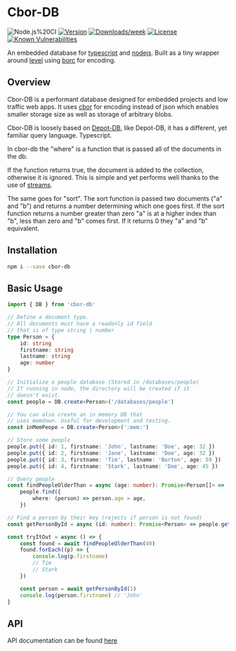 # Cbor-DB

![Node.js%20CI](https://github.com/g5becks/cbor-db/workflows/Node.js%20CI/badge.svg)
[![Version](https://img.shields.io/npm/v/@typerpc/cli.svg)](https://npmjs.org/package/g5becks/cbor-db)
[![Downloads/week](https://img.shields.io/npm/dw/@typerpc/cli.svg)](https://npmjs.org/package/g5becks/cbor-db)
[![License](https://img.shields.io/npm/l/g5becks/cbor-db.svg)](https://github.com/typerpc/cli/blob/master/package.json)
[![Known Vulnerabilities](https://snyk.io/test/github/g5becks/cbor-db/badge.svg?targetFile=package.json)](https://snyk.io/test/github/g5becks/cbor-db?targetFile=package.json)

An embedded database for [typescript](https://www.typescriptlang.org/) and [nodejs](https://nodejs.org/en/). Built as a tiny wrapper around [level](https://www.npmjs.com/package/level) using [borc](https://www.npmjs.com/package/borc) for encoding.

## Overview

Cbor-DB is a performant database designed for embedded projects and low traffic web apps. It uses [cbor](https://cbor.io/) for encoding instead of json
which enables smaller storage size as well as storage of arbitrary blobs.

Cbor-DB is loosely based on [Depot-DB](https://www.npmjs.com/package/depot-db), like Depot-DB, it has a different, yet familiar query language. Typescript.

In cbor-db the "where" is a function that is passed all of the documents in the db.

If the function returns true, the document is added to the collection, otherwise
it is ignored. This is simple and yet performs well thanks to the use of [streams](https://www.npmjs.com/package/level#dbcreatereadstreamoptions).

The same goes for "sort". The sort function is passed two documents ("a" and "b") and returns
a number determining which one goes first. If the sort function returns a number greater than
zero "a" is at a higher index than "b", less than zero and "b" comes first. If it returns 0
they "a" and "b" equivalent.

## Installation

```bash
npm i --save cbor-db
```

## Basic Usage

```typescript
import { DB } from 'cbor-db'

// Define a document type.
// All documents must have a readonly id field
// that is of type string | number
type Person = {
    id: string
    firstname: string
    lastname: string
    age: number
}

// Initialize a people database (Stored in /databases/people)
// If running in node, the directory will be created if it
// doesn't exist.
const people = DB.create<Person>('/databases/people')

// You can also create an in memory DB that
// uses memdown. Useful for development and testing.
const inMemPeope = DB.create<Person>(':mem:')

// Store some people
people.put({ id: 1, firstname: 'John', lastname: 'Doe', age: 32 })
people.put({ id: 2, firstname: 'Jane', lastname: 'Doe', age: 32 })
people.put({ id: 3, firstname: 'Tim', lastname: 'Burton', age: 59 })
people.put({ id: 4, firstname: 'Stark', lastname: 'Doe', age: 45 })

// Query people
const findPeopleOlderThan = async (age: number): Promise<Person[]> =>
    people.find({
        where: (person) => person.age > age,
    })

// Find a person by their key (rejects if person is not found)
const getPersonById = async (id: number): Promise<Person> => people.get(1)

const tryItOut = async () => {
    const found = await findPeopleOlderThan(40)
    found.forEach((p) => {
        console.log(p.firstname)
        // Tim
        // Stark
    })

    const person = await getPersonById(1)
    console.log(person.firstname) // 'John'
}
```

## API

API documentation can be found [here](https://youngwerth.gitlab.io/depot)
